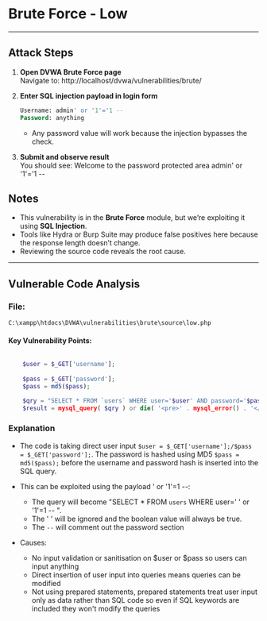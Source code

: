 # Brute Force - Low 

---

## Attack Steps

1. **Open DVWA Brute Force page**  
   Navigate to: http://localhost/dvwa/vulnerabilities/brute/

2. **Enter SQL injection payload in login form**  

    ```sql
    Username: admin' or '1'='1 -- 
    Password: anything
    ```
    - Any password value will work because the injection bypasses the check.

3. **Submit and observe result**  
You should see:
Welcome to the password protected area admin' or '1'='1 --


## Notes
- This vulnerability is in the **Brute Force** module, but we’re exploiting it using **SQL Injection**.
- Tools like Hydra or Burp Suite may produce false positives here because the response length doesn’t change.
- Reviewing the source code reveals the root cause.

---

## Vulnerable Code Analysis 

### File: 
`C:\xampp\htdocs\DVWA\vulnerabilities\brute\source\low.php`

#### Key Vulnerability Points:

```php 

    $user = $_GET['username'];
    
    $pass = $_GET['password'];
    $pass = md5($pass);

    $qry = "SELECT * FROM `users` WHERE user='$user' AND password='$pass';";
    $result = mysql_query( $qry ) or die( '<pre>' . mysql_error() . '</pre>' ); 
```

### Explanation 
- The code is taking direct user input `$user = $_GET['username'];/$pass = $_GET['password'];`. The password is hashed using MD5 `$pass = md5($pass);` before the username and password hash is inserted into the SQL query.

- This can be exploited using the payload ' or '1'=1 --: 
    - The query will become "SELECT * FROM `users` WHERE user=' ' or '1'=1 -- ".
    - The ' ' will be ignored and the boolean value will always be true. 
    - The `--` will comment out the password section 

- Causes: 
    - No input validation or sanitisation on $user or $pass so users can input anything
    - Direct insertion of user input into queries means queries can be modified
    - Not using prepared statements, prepared statements treat user input only as data rather than SQL code so even if SQL keywords are included they won't modify the queries  